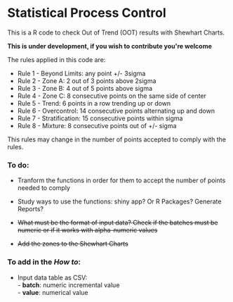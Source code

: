 # Statistical Process Control

This is a R code to check Out of Trend (OOT) results with Shewhart Charts.

**This is under development, if you wish to contribute you're welcome**

The rules applied in this code are:   
- Rule 1 - Beyond Limits: any point +/- 3sigma   
- Rule 2 - Zone A: 2 out of 3 points above 2sigma   
- Rule 3 - Zone B: 4 out of 5 points above sigma   
- Rule 4 - Zone C: 8 consecutive points on the same side of center   
- Rule 5 - Trend: 6 points in a row trending up or down   
- Rule 6 - Overcontrol: 14 consecutive points alternating up and down    
- Rule 7 - Stratification: 15 consecutive points within sigma   
- Rule 8 - Mixture: 8 consecutive points out of +/- sigma   


This rules may change in the number of points accepted to comply with the rules.   

### To do:

- Tranform the functions in order for them to accept the number of points needed to comply   
- Study ways to use the functions: shiny app? Or R Packages? Generate Reports?

- ~~What must be the format of input data? Check if the batches must be numeric or if it works with alpha-numeric values~~ 

- ~~Add the zones to the Shewhart Charts~~

### To add in the *How to*:

- Input data table as CSV:    
        - **batch**: numeric incremental value   
        - **value**: numerical value

